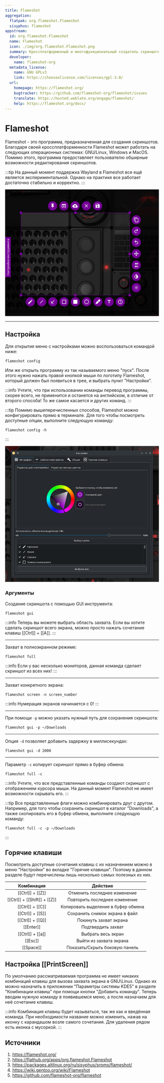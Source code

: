 ```yaml
---
title: Flameshot
aggregation:
  flatpak: org.flameshot.Flameshot
  sisyphus: flameshot
appstream:
  id: org.flameshot.Flameshot
  name: Flameshot
  icon: ./img/org.flameshot.Flameshot.png
  summary: Кроссплатформенный и многофункциональный создатель скриншотов с открытым исходным кодом.
  developer:
    name: flameshot-org
  metadata_license:
    name: GNU GPLv3
    link: https://choosealicense.com/licenses/gpl-3.0/
  url:
    homepage: https://flameshot.org/
    bugtracker: https://github.com/flameshot-org/flameshot/issues
    translate: https://hosted.weblate.org/engage/flameshot/
    help: https://flameshot.org/docs/
---
```


# Flameshot

Flameshot - это программа, предназначенная для создания скриншотов.
Благодаря своей кроссплатформенности Flameshot может работать на следующих операционных системах: GNU/Linux, Windows и MacOS.
Помимо этого, программа предоставляет пользователю обширные возможности редактирования скриншотов.

:::tip
На данный момент поддержка Wayland в Flameshot все ещё является экспериментальной.
Однако на практике все работает достаточно стабильно и корректно.
:::

![Скриншот программы Flameshot](./img/flameshot_screen.png 'Скриншот программы Flameshot')

<!--@include: @apps/.parts/install/content-repo.md-->
<!--@include: @apps/.parts/install/content-flatpak.md-->

---

## Настройка

Для открытия меню с настройками можно воспользоваться командой ниже:

```shell
flameshot config
```

Или же открыть программу из так называемого меню "пуск".
После этого нужно нажать правой кнопкой мыши по логотипу Flameshot, который должен был появиться в трее, и выбрать пункт "Настройки".

:::info
Учтите, что при использовании команды перевод программы, скорее всего, не применится и останется на английском, в отличие от второго способа!
То же самое касается и других команд.
:::

:::tip
Помимо вышеперечисленных способов, Flameshot можно конфигурировать прямо в терминале.
Для того чтобы посмотреть доступные опции, выполните следующую команду:

```shell
flameshot config -h
```

:::

![Скриншот настроек Flameshot](./img/flameshot_settings.png 'Скриншот настроек Flameshot')

### Аргументы

Создание скриншота с помощью GUI инструмента:

```shell
flameshot gui
```

:::info
Теперь вы можете выбрать область захвата.
Если вы хотите сделать скриншот всего экрана, можно просто нажать сочетание клавиш [[Ctrl]] + [[A]].
:::

---

Захват в полноэкранном режиме:

```shell
flameshot full
```

:::info
Если у вас несколько мониторов, данная команда сделает скриншот из всех них!
:::

---

Захват конкретного экрана:

```shell
flameshot screen -n screen_number
```

:::info
Нумерация экранов начинается с 0!
:::

---

При помощи `-p` можно указать нужный путь для сохранения скриншота:

```shell
flameshot gui -p ~/Downloads
```

---

Опция `-d` позволяет добавить задержку в миллисекундах:

```shell
flameshot gui -d 2000
```

---

Параметр `-c` копирует скриншот прямо в буфер обмена:

```shell
flameshot full -c
```

:::info
Учтите, что все представленные команды создают скриншот с отображением курсора мыши.
На данный момент Flameshot не имеет возможности скрывать его.
:::

:::tip
Все представленные флаги можно комбинировать друг с другом.
Например, для того чтобы сохранить скриншот в каталог "Downloads", а также скопировать его в буфер обмена, выполните следующую команду:

```shell
flameshot full -c -p ~/Downloads
```

:::

## Горячие клавиши

Посмотреть доступные сочетания клавиш с их назначением можно в меню "Настройки" во вкладке "Горячие клавиши".
Поэтому в данном разделе будут перечислены лишь несколько самых полезных из них.

|          Комбинация          |              Действие               |
| :--------------------------: | :---------------------------------: |
|       [[Ctrl]] + [[Z]]       |    Отменить последнее изменение     |
| [[Ctrl]] + [[Shift]] + [[Z]] |    Повторить последнее изменение    |
|       [[Ctrl]] + [[C]]       | Копировать выделение в буфер обмена |
|       [[Ctrl]] + [[S]]       |   Сохранить снимок экрана в файл    |
|       [[Ctrl]] + [[Q]]       |       Покинуть захват экрана        |
|          [[Enter]]           |         Подтвердить захват          |
|       [[Ctrl]] + [[a]]       |         Выбрать весь экран          |
|           [[Esc]]            |       Выйти из захвата экрана       |
|          [[Space]]           |   Показать/Скрыть боковую панель    |

## Настройка [[PrintScreen]]

По умолчанию рассматриваемая программа не имеет никаких комбинаций клавиш для вызова захвата экрана в GNU\Linux.
Однако их можно назначить в приложении "Параметры системы KDE5" в разделе "Комбинации клавиш" при помощи кнопки "Добавить команду".
Теперь вводим нужную команду в появившемся меню, а после назначаем для неё сочетание клавиш.

:::info
Комбинация клавиш будет называться, так же как и введённая команда.
При необходимости название можно изменить, нажав на иконку с карандашом возле самого сочетания.
Для удаления рядом есть иконка с мусоркой.
:::

## Источники

1. https://flameshot.org/
2. https://flathub.org/apps/org.flameshot.Flameshot
3. https://packages.altlinux.org/ru/sisyphus/srpms/flameshot/
4. https://wiki.gentoo.org/wiki/Flameshot
5. https://github.com/flameshot-org/flameshot
